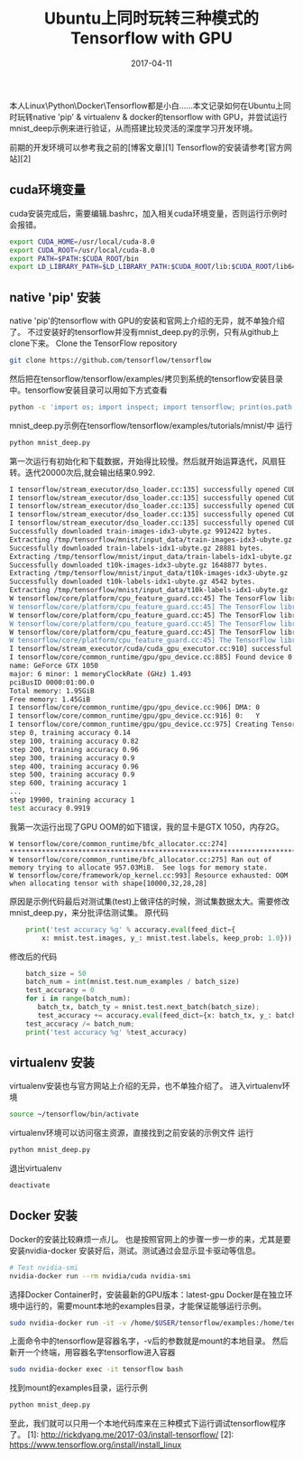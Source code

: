﻿---
title: Ubuntu上同时玩转三种模式的Tensorflow with GPU
categories: 机器学习
tags: [机器学习,tensorflow,Docker]
date: 2017-04-11
toc: true
---
本人Linux\Python\Docker\Tensorflow都是小白……本文记录如何在Ubuntu上同时玩转native 'pip' & virtualenv & docker的tensorflow with GPU，并尝试运行mnist_deep示例来进行验证，从而搭建比较灵活的深度学习开发环境。
<!--more-->
前期的开发环境可以参考我之前的[博客文章][1]
Tensorflow的安装请参考[官方网站][2]
## cuda环境变量 ##
cuda安装完成后，需要编辑.bashrc，加入相关cuda环境变量，否则运行示例时会报错。
```bash
export CUDA_HOME=/usr/local/cuda-8.0
export CUDA_ROOT=/usr/local/cuda-8.0
export PATH=$PATH:$CUDA_ROOT/bin
export LD_LIBRARY_PATH=$LD_LIBRARY_PATH:$CUDA_ROOT/lib:$CUDA_ROOT/lib64:$CUDA_ROOT/extras/CUPTI/lib64
```
## native 'pip' 安装 ##
native 'pip'的tensorflow with GPU的安装和官网上介绍的无异，就不单独介绍了。
不过安装好的tensorflow并没有mnist_deep.py的示例，只有从github上clone下来。
Clone the TensorFlow repository
```bash
git clone https://github.com/tensorflow/tensorflow
```
然后把在tensorflow/tensorflow/examples/拷贝到系统的tensorflow安装目录中。tensorflow安装目录可以用如下方式查看
```bash
python -c 'import os; import inspect; import tensorflow; print(os.path.dirname(inspect.getfile(tensorflow)))'
```
mnist_deep.py示例在tensorflow/tensorflow/examples/tutorials/mnist/中
运行
```bash
python mnist_deep.py 
```
第一次运行有初始化和下载数据，开始得比较慢。然后就开始运算迭代，风扇狂转。迭代20000次后,就会输出结果0.992.
```bash
I tensorflow/stream_executor/dso_loader.cc:135] successfully opened CUDA library libcublas.so.8.0 locally
I tensorflow/stream_executor/dso_loader.cc:135] successfully opened CUDA library libcudnn.so.5 locally
I tensorflow/stream_executor/dso_loader.cc:135] successfully opened CUDA library libcufft.so.8.0 locally
I tensorflow/stream_executor/dso_loader.cc:135] successfully opened CUDA library libcuda.so.1 locally
I tensorflow/stream_executor/dso_loader.cc:135] successfully opened CUDA library libcurand.so.8.0 locally
Successfully downloaded train-images-idx3-ubyte.gz 9912422 bytes.
Extracting /tmp/tensorflow/mnist/input_data/train-images-idx3-ubyte.gz
Successfully downloaded train-labels-idx1-ubyte.gz 28881 bytes.
Extracting /tmp/tensorflow/mnist/input_data/train-labels-idx1-ubyte.gz
Successfully downloaded t10k-images-idx3-ubyte.gz 1648877 bytes.
Extracting /tmp/tensorflow/mnist/input_data/t10k-images-idx3-ubyte.gz
Successfully downloaded t10k-labels-idx1-ubyte.gz 4542 bytes.
Extracting /tmp/tensorflow/mnist/input_data/t10k-labels-idx1-ubyte.gz
W tensorflow/core/platform/cpu_feature_guard.cc:45] The TensorFlow library wasn't compiled to use SSE3 instructions, but these are available on your machine and could speed up CPU computations.
W tensorflow/core/platform/cpu_feature_guard.cc:45] The TensorFlow library wasn't compiled to use SSE4.1 instructions, but these are available on your machine and could speed up CPU computations.
W tensorflow/core/platform/cpu_feature_guard.cc:45] The TensorFlow library wasn't compiled to use SSE4.2 instructions, but these are available on your machine and could speed up CPU computations.
W tensorflow/core/platform/cpu_feature_guard.cc:45] The TensorFlow library wasn't compiled to use AVX instructions, but these are available on your machine and could speed up CPU computations.
W tensorflow/core/platform/cpu_feature_guard.cc:45] The TensorFlow library wasn't compiled to use AVX2 instructions, but these are available on your machine and could speed up CPU computations.
W tensorflow/core/platform/cpu_feature_guard.cc:45] The TensorFlow library wasn't compiled to use FMA instructions, but these are available on your machine and could speed up CPU computations.
I tensorflow/stream_executor/cuda/cuda_gpu_executor.cc:910] successful NUMA node read from SysFS had negative value (-1), but there must be at least one NUMA node, so returning NUMA node zero
I tensorflow/core/common_runtime/gpu/gpu_device.cc:885] Found device 0 with properties: 
name: GeForce GTX 1050
major: 6 minor: 1 memoryClockRate (GHz) 1.493
pciBusID 0000:01:00.0
Total memory: 1.95GiB
Free memory: 1.45GiB
I tensorflow/core/common_runtime/gpu/gpu_device.cc:906] DMA: 0 
I tensorflow/core/common_runtime/gpu/gpu_device.cc:916] 0:   Y 
I tensorflow/core/common_runtime/gpu/gpu_device.cc:975] Creating TensorFlow device (/gpu:0) -> (device: 0, name: GeForce GTX 1050, pci bus id: 0000:01:00.0)
step 0, training accuracy 0.14
step 100, training accuracy 0.82
step 200, training accuracy 0.96
step 300, training accuracy 0.9
step 400, training accuracy 0.96
step 500, training accuracy 0.9
step 600, training accuracy 1
...
step 19900, training accuracy 1
test accuracy 0.9919
```

我第一次运行出现了GPU OOM的如下错误，我的显卡是GTX 1050，内存2G。
```
W tensorflow/core/common_runtime/bfc_allocator.cc:274] **********************************************************************************xxxxxxxxxxxxxxxxxx
W tensorflow/core/common_runtime/bfc_allocator.cc:275] Ran out of memory trying to allocate 957.03MiB.  See logs for memory state.
W tensorflow/core/framework/op_kernel.cc:993] Resource exhausted: OOM when allocating tensor with shape[10000,32,28,28]
```
原因是示例代码最后对测试集(test)上做评估的时候，测试集数据太大。需要修改mnist_deep.py，来分批评估测试集。
原代码
```python
    print('test accuracy %g' % accuracy.eval(feed_dict={
        x: mnist.test.images, y_: mnist.test.labels, keep_prob: 1.0}))
```
修改后的代码
```python
    batch_size = 50
    batch_num = int(mnist.test.num_examples / batch_size)
    test_accuracy = 0
    for i in range(batch_num):
       batch_tx, batch_ty = mnist.test.next_batch(batch_size);
       test_accuracy += accuracy.eval(feed_dict={x: batch_tx, y_: batch_ty, keep_prob: 1.0})
    test_accuracy /= batch_num;
    print('test accuracy %g' %test_accuracy)
```
## virtualenv 安装 ##
virtualenv安装也与官方网站上介绍的无异，也不单独介绍了。
进入virtualenv环境
```bash
source ~/tensorflow/bin/activate 
```
virtualenv环境可以访问宿主资源，直接找到之前安装的示例文件
运行
```bash
python mnist_deep.py 
```
退出virtualenv
```bash
deactivate
```
## Docker 安装 ##
Docker的安装比较麻烦一点儿。
也是按照官网上的步骤一步一步的来，尤其是要安装nvidia-docker
安装好后，测试。测试通过会显示显卡驱动等信息。
```bash
# Test nvidia-smi
nvidia-docker run --rm nvidia/cuda nvidia-smi
```
选择Docker Container时，安装最新的GPU版本：latest-gpu
Docker是在独立环境中运行的，需要mount本地的examples目录，才能保证能够运行示例。
```bash
sudo nvidia-docker run -it -v /home/$USER/tensorflow/examples:/home/tensorflow/examples --name tensorflow gcr.io/tensorflow/tensorflow:latest-gpu

```
上面命令中的tensorflow是容器名字，-v后的参数就是mount的本地目录。
然后新开一个终端，用容器名字tensorflow进入容器
```bash
sudo nvidia-docker exec -it tensorflow bash
```
找到mount的examples目录，运行示例
```bash
python mnist_deep.py
```

至此，我们就可以只用一个本地代码库来在三种模式下运行调试tensorflow程序了。
  [1]: http://rickdyang.me/2017-03/install-tensorflow/
  [2]: https://www.tensorflow.org/install/install_linux
